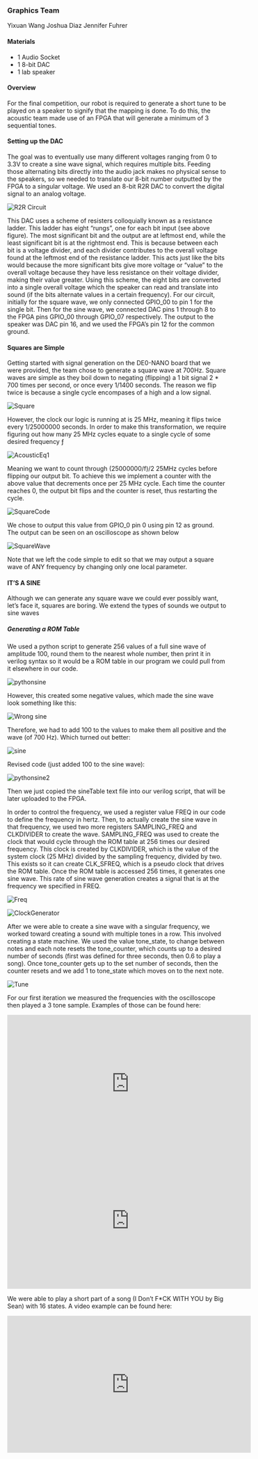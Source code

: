 ### Graphics Team
Yixuan Wang  Joshua Diaz  Jennifer Fuhrer

#### Materials
- 1 Audio Socket
- 1 8-bit DAC
- 1 lab speaker

#### Overview
For the final competition, our robot is required to generate a short tune to be played on a speaker to signify that the mapping is done. To do this, the acoustic team made use of an FPGA that will generate a minimum of 3 sequential tones.

#### Setting up the DAC
The goal was to eventually use many different  voltages ranging from 0 to 3.3V to create a sine wave signal, which requires multiple bits. Feeding those alternating bits directly into the audio jack makes no physical sense to the speakers, so we needed to translate our 8-bit number outputted by the FPGA to a singular voltage. We used an 8-bit R2R DAC to convert the digital signal to an analog voltage.

![R2R Circuit](R2R_Circuit.png "R2R Circuit")

This DAC uses a scheme of resisters colloquially known as a resistance ladder. This ladder has eight “rungs”, one for each bit input (see above figure). The most significant bit and the output are at leftmost end, while the least significant bit is at the rightmost end. This is because between each bit is a voltage divider, and each divider contributes to the overall voltage found at the leftmost end of the resistance ladder. This acts just like the bits would because the more significant bits give more voltage or “value” to the overall voltage because they have less resistance on their voltage divider, making their value greater. Using this scheme, the eight bits are converted into a single overall voltage which the speaker can read and translate into sound (if the bits alternate values in a certain frequency).
For our circuit, initially for the square wave, we only connected GPIO_00 to pin 1 for the single bit. Then for the sine wave, we connected DAC pins 1 through 8 to the FPGA pins GPIO_00 through GPIO_07 respectively. The output to the speaker was DAC pin 16, and we used the FPGA’s pin 12 for the common ground.

#### Squares are Simple

Getting started with signal generation on the DE0-NANO board that we were provided, the team chose to generate a square wave at 700Hz. Square waves are simple as they boil down to negating (flipping) a 1 bit signal 2 * 700 times per second, or once every 1/1400 seconds. The reason we flip twice is because a single cycle encompases of a high and a low signal.

![Square](Square.png "Square")

However, the clock our logic is running at is 25 MHz, meaning it flips twice every 1/25000000 seconds. In order to make this transformation, we require figuring out how many 25 MHz cycles equate to a single cycle of some desired frequency ƒ

![AcousticEq1](AcousticEq1.png "AcousticEq1")

Meaning we want to count through (25000000/f)/2 25MHz cycles before flipping our output bit. To achieve this we implement a counter with the above value that decrements once per 25 MHz cycle. Each time the counter reaches 0, the output bit flips and the counter is reset, thus restarting the cycle.

![SquareCode](SquareCode.png "SquareCode")

We chose to output this value from GPIO_0 pin 0 using pin 12 as ground. The output can be seen on an oscilloscope as shown below

![SquareWave](SquareWave.png "SquareWave")

Note that we left the code simple to edit so that we may output a square wave of ANY frequency by changing only one local parameter.

#### IT’S A SINE
Although we can generate any square wave we could ever possibly want, let’s face it, squares are boring. We extend the types of sounds we output to sine waves
##### Generating a ROM Table
We used a python script to generate 256 values of a full sine wave of amplitude 100, round them to the nearest whole number, then print it in verilog syntax so it would be a ROM table in our program we could pull from it elsewhere in our code.

![pythonsine](python_sine.png "python_sine")

However, this created some negative values, which made the sine wave look something like this:

![Wrong sine](Wrongsine.png "Wrongsine")

Therefore, we had to add 100 to the values to make them all positive and the wave (of 700 Hz). Which turned out better:

![sine](Sine.png "Sine")

Revised code (just added 100 to the sine wave):

![pythonsine2](python_sine2.png "python_sine2")

Then we just copied the sineTable text file into our verilog script, that will be later uploaded to the FPGA.

In order to control the frequency, we used a register value FREQ in our code to define the frequency in hertz. Then, to actually create the sine wave in that frequency, we used two more registers SAMPLING_FREQ and CLKDIVIDER to create the wave. SAMPLING_FREQ was used to create the clock that would cycle through the ROM table at 256 times our desired frequency. This clock is created by CLKDIVIDER, which is the value of the system clock (25 MHz) divided by the sampling frequency, divided by two. This exists so it can create CLK_SFREQ, which is a pseudo clock that drives the ROM table. Once the ROM table is accessed 256 times, it generates one sine wave. This rate of sine wave generation creates a signal that is at the frequency we specified in FREQ.

![Freq](Freq.png "Freq")

![ClockGenerator](ClockGenerator.png "ClockGenerator")

After we were able to create a sine wave with a singular frequency, we worked toward creating a sound with multiple tones in a row. This involved creating a state machine. We used the value tone_state, to change between notes and each note resets the tone_counter, which counts up to a desired number of seconds (first was defined for three seconds, then 0.6 to play a song). Once tone_counter gets up to the set number of seconds, then the counter resets and we add 1 to tone_state which moves on to the next note. 

![Tune](Tune.png "Tune")

For our first iteration we measured the frequencies with the oscilloscope then played a 3 tone sample. Examples of those can be found here:

<iframe width="560" height="315" src="https://www.youtube.com/watch?v=5Hot30vIp_Y&feature=youtu.be" frameborder="0" allowfullscreen></iframe>  

<iframe width="560" height="315" src="https://www.youtube.com/watch?v=E3a1a_DGvQ4&feature=youtu.be" frameborder="0" allowfullscreen></iframe>  

We were able to play a short part of a song (I Don’t F*CK WITH YOU by Big Sean) with 16 states. A video example can be found here:

<iframe width="560" height="315" src="https://www.youtube.com/watch?v=XVi_11WXyCY" frameborder="0" allowfullscreen></iframe>  

